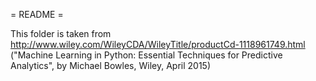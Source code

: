 = README =

This folder is taken from http://www.wiley.com/WileyCDA/WileyTitle/productCd-1118961749.html
 ("Machine Learning in Python: Essential Techniques for Predictive Analytics", by Michael Bowles, Wiley, April 2015)

